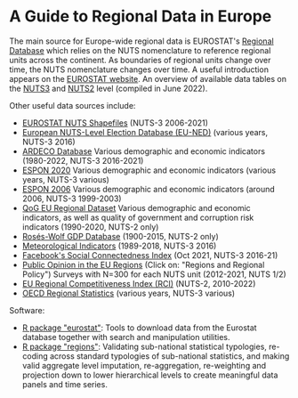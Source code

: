 # A Guide to Regional Data in Europe

The main source for Europe-wide regional data is EUROSTAT's [Regional Database](https://ec.europa.eu/eurostat/web/regions/data/database) which relies on the NUTS nomenclature to reference regional units across the continent. As boundaries of regional units change over time, the NUTS nomenclature changes over time. A useful introduction appears on the [EUROSTAT website](https://ec.europa.eu/eurostat/web/nuts/background). An overview of available data tables on the [NUTS3](./files/eurostat_nuts3_tables_avail.csv) and [NUTS2](./files/eurostat_nuts3_tables_avail.csv) level (compiled in June 2022).

Other useful data sources include:  

- [EUROSTAT NUTS Shapefiles](https://ec.europa.eu/eurostat/web/gisco/geodata/reference-data/administrative-units-statistical-units/nuts) (NUTS-3 2006-2021)
- [European NUTS-Level Election Database (EU-NED)](https://eu-ned.com/) (various years, NUTS-3 2016)
- [ARDECO Database](https://www.camecon.com/european-regional-data/) Various demographic and economic indicators (1980-2022, NUTS-3 2016-2021)
- [ESPON 2020](https://database.espon.eu/) Various demographic and economic indicators (various years, NUTS-3 various)
- [ESPON 2006](https://www.espon.eu/tools-maps/espon-2006-tools-database-public-files) Various demographic and economic indicators (around 2006, NUTS-3 1999-2003)
- [QoG EU Regional Dataset](https://www.gu.se/en/quality-government/qog-data/data-downloads/eu-regional-dataset) Various demographic and economic indicators, as well as quality of government and corruption risk indicators (1990-2020, NUTS-2 only)
- [Rosés-Wolf GDP Database](https://www.wiwi.hu-berlin.de/de/professuren/vwl/wg/roses-wolf-database-on-regional-gdp) (1900-2015, NUTS-2 only)
- [Meteorological Indicators](https://data.mendeley.com/datasets/sf9x4h5jfk) (1989-2018, NUTS-3 2016)
- [Facebook's Social Connectedness Index](https://dataforgood.facebook.com/dfg/docs/methodology-social-connectedness-index) (Oct 2021, NUTS-3 2016-21)
- [Public Opinion in the EU Regions](https://www.gesis.org/en/eurobarometer-data-service/survey-series/flash-eb/study-overview) (Click on: "Regions and Regional Policy") Surveys with N=300 for each NUTS unit (2012-2021, NUTS 1/2)
- [EU Regional Competitiveness Index (RCI)](https://ec.europa.eu/regional_policy/information-sources/maps/regional-competitiveness_en) (NUTS-2, 2010-2022)
- [OECD Regional Statistics](https://www.oecd-ilibrary.org/urban-rural-and-regional-development/data/oecd-regional-statistics_region-data-en) (various years, NUTS-3 various)

Software: 

* [R package "eurostat"](https://cran.r-project.org/web/packages/eurostat/index.html): Tools to download data from the Eurostat database together with search and manipulation utilities.
* [R package "regions"](https://cran.r-project.org/web/packages/regions/regions.pdf): Validating sub-national statistical typologies, re-coding across standard typologies of sub-national statistics, and making valid aggregate level imputation, re-aggregation, re-weighting and projection down to lower hierarchical levels to create meaningful data panels and time series. 
